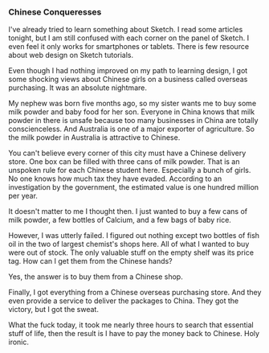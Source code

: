 ### Chinese Conqueresses
I've already tried to learn something about Sketch. I read some articles tonight, but I am still confused with each corner on the panel of Sketch. I even feel it only works for smartphones or tablets. There is few resource about web design on Sketch tutorials.

Even though I had nothing improved on my path to learning design, I got some shocking views about Chinese girls on a business called overseas purchasing. It was an absolute nightmare.

My nephew was born five months ago, so my sister wants me to buy some milk powder and baby food for her son. Everyone in China knows that milk powder in there is unsafe because too many businesses in China are totally conscienceless. And Australia is one of a major exporter of agriculture. So the milk powder in Australia is attractive to Chinese.

You can't believe every corner of this city must have a Chinese delivery store. One box can be filled with three cans of milk powder. That is an unspoken rule for each Chinese student here. Especially a bunch of girls. No one knows how much tax they have evaded. According to an investigation by the government, the estimated value is one hundred million per year.

It doesn't matter to me I thought then. I just wanted to buy a few cans of milk powder, a few bottles of Calcium, and a few bags of baby rice.

However, I was utterly failed. I figured out nothing except two bottles of fish oil in the two of largest chemist's shops here. All of what I wanted to buy were out of stock. The only valuable stuff on the empty shelf was its price tag. How can I get them from the Chinese hands?

Yes, the answer is to buy them from a Chinese shop.

Finally, I got everything from a Chinese overseas purchasing store. And they even provide a service to deliver the packages to China. They got the victory, but I got the sweat.

What the fuck today, it took me nearly three hours to search that essential stuff of life, then the result is I have to pay the money back to Chinese. Holy ironic.
